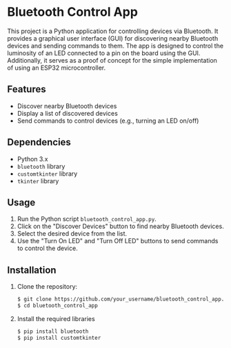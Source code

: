 # Bluetooth Control App

This project is a Python application for controlling devices via Bluetooth. It provides a graphical user interface (GUI) for discovering nearby Bluetooth devices and sending commands to them. The app is designed to control the luminosity of an LED connected to a pin on the board using the GUI. Additionally, it serves as a proof of concept for the simple implementation of using an ESP32 microcontroller.

## Features

- Discover nearby Bluetooth devices
- Display a list of discovered devices
- Send commands to control devices (e.g., turning an LED on/off)

## Dependencies

- Python 3.x
- `bluetooth` library
- `customtkinter` library
- `tkinter` library

## Usage

1. Run the Python script `bluetooth_control_app.py`.
2. Click on the "Discover Devices" button to find nearby Bluetooth devices.
3. Select the desired device from the list.
4. Use the "Turn On LED" and "Turn Off LED" buttons to send commands to control the device.

## Installation

1. Clone the repository:

   ```bash
   $ git clone https://github.com/your_username/bluetooth_control_app.git
   $ cd bluetooth_control_app

2. Install the required libraries
  
    ```bash
    $ pip install bluetooth
    $ pip install customtkinter
